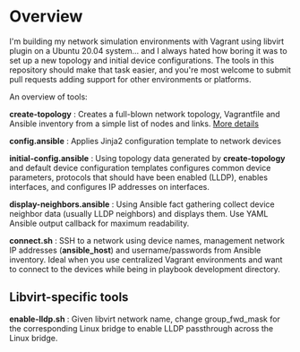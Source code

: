 # Overview

I'm building my network simulation environments with Vagrant using libvirt plugin on a Ubuntu 20.04 system... and I always hated how boring it was to set up a new topology and initial device configurations. The tools in this repository should make that task easier, and you're most welcome to submit pull requests adding support for other environments or platforms.

An overview of tools:

**create-topology**
: Creates a full-blown network topology, Vagrantfile and Ansible inventory from a simple list of nodes and links. [More details](README-topology.md)

**config.ansible**
: Applies Jinja2 configuration template to network devices

**initial-config.ansible**
: Using topology data generated by **create-topology** and default device configuration templates configures common device parameters, protocols that should have been enabled (LLDP), enables interfaces, and configures IP addresses on interfaces.

**display-neighbors.ansible**
: Using Ansible fact gathering collect device neighbor data (usually LLDP neighbors) and displays them. Use YAML Ansible output callback for maximum readability.

**connect.sh**
: SSH to a network using device names, management network IP addresses (**ansible_host**) and username/passwords from Ansible inventory. Ideal when you use centralized Vagrant environments and want to connect to the devices while being in playbook development directory.

## Libvirt-specific tools

**enable-lldp.sh**
: Given libvirt network name, change group_fwd_mask for the corresponding Linux bridge to enable LLDP passthrough across the Linux bridge.
